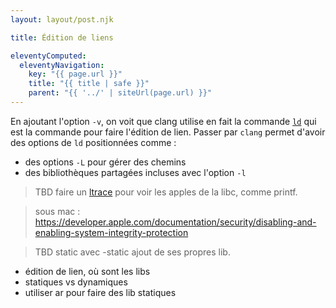 ```yaml
---
layout: layout/post.njk

title: Édition de liens

eleventyComputed:
  eleventyNavigation:
    key: "{{ page.url }}"
    title: "{{ title | safe }}"
    parent: "{{ '../' | siteUrl(page.url) }}"
---
```



En ajoutant l'option `-v`, on voit que clang utilise en fait la commande [`ld`](https://linux.die.net/man/1/ld) qui est la commande pour faire l'édition de lien. Passer par `clang` permet d'avoir des options de `ld` positionnées comme :

- des options `-L` pour gérer des chemins
- des bibliothèques partagées incluses avec l'option `-l`

> TBD faire un [ltrace](https://www.it-connect.fr/chapitres/la-couche-bibliotheque-ltrace-et-ldd/) pour voir les apples de la libc, comme printf.

> sous mac : <https://developer.apple.com/documentation/security/disabling-and-enabling-system-integrity-protection>

> TBD static avec -static
> ajout de ses propres lib.

- édition de lien, où sont les libs
- statiques vs dynamiques
- utiliser ar pour faire des lib statiques
